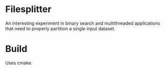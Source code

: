 # Filesplitter

An interesting experiment in binary search and multithreaded applications that need to properly partition a single input
dataset.

# Build

Uses cmake.

